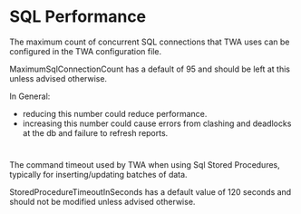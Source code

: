 # SQL Performance

The maximum count of concurrent SQL connections that TWA uses can be configured in the TWA configuration file.

MaximumSqlConnectionCount has a default of 95 and should be left at this unless advised otherwise.

In General:
- reducing this number could reduce performance.
- increasing this number could cause errors from clashing and deadlocks at the db and failure to refresh reports.

#

The command timeout used by TWA when using Sql Stored Procedures, typically for inserting/updating batches of data.

StoredProcedureTimeoutInSeconds has a default value of 120 seconds and should not be modified unless advised otherwise.